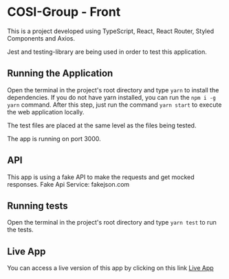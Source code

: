 # COSI-Group - Front

This is a project developed using TypeScript, React, React Router, Styled Components and Axios.

Jest and testing-library are being used in order to test this application.

## Running the Application

Open the terminal in the project's root directory and type `yarn` to install the dependencies. If you do not have yarn installed, you can run the `npm i -g yarn` command. After this step, just run the command `yarn start` to execute the web application locally.

The test files are placed at the same level as the files being tested.

The app is running on port 3000.

## API

This app is using a fake API to make the requests and get mocked responses. Fake Api Service: fakejson.com

## Running tests

Open the terminal in the project's root directory and type `yarn test` to run the tests.

## Live App

You can access a live version of this app by clicking on this link [Live App](http://cosi-exercise-front.s3-website-us-west-2.amazonaws.com/)
